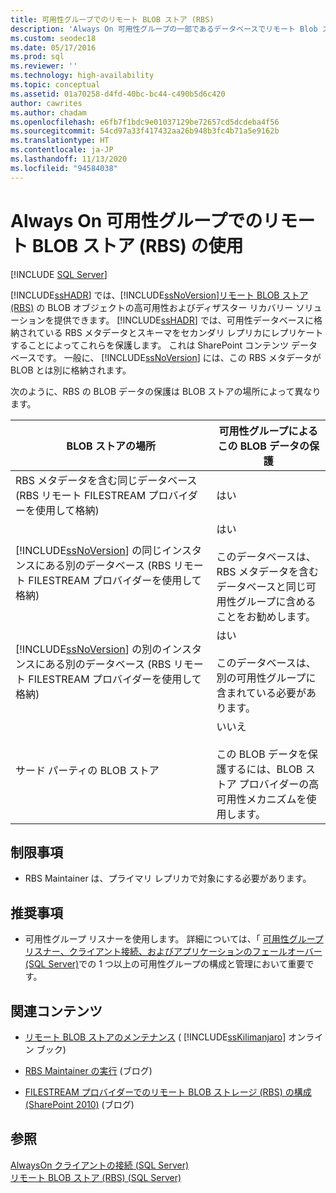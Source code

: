 ```yaml
---
title: 可用性グループでのリモート BLOB ストア (RBS)
description: 'Always On 可用性グループの一部であるデータベースでリモート Blob ストア (RBS) を使用する方法について説明します。 '
ms.custom: seodec18
ms.date: 05/17/2016
ms.prod: sql
ms.reviewer: ''
ms.technology: high-availability
ms.topic: conceptual
ms.assetid: 01a70258-d4fd-40bc-bc44-c490b5d6c420
author: cawrites
ms.author: chadam
ms.openlocfilehash: e6fb7f1bdc9e01037129be72657cd5dcdeba4f56
ms.sourcegitcommit: 54cd97a33f417432aa26b948b3fc4b71a5e9162b
ms.translationtype: HT
ms.contentlocale: ja-JP
ms.lasthandoff: 11/13/2020
ms.locfileid: "94584038"
---
```

# <a name="use-remote-blob-store-rbs-with-always-on-availability-groups"></a>Always On 可用性グループでのリモート BLOB ストア (RBS) の使用
[!INCLUDE [SQL Server](../../../includes/applies-to-version/sqlserver.md)]

  [!INCLUDE[ssHADR](../../../includes/sshadr-md.md)] では、[!INCLUDE[ssNoVersion](../../../includes/ssnoversion-md.md)][リモート BLOB ストア (RBS)](../../../relational-databases/blob/remote-blob-store-rbs-sql-server.md) の BLOB オブジェクトの高可用性およびディザスター リカバリー ソリューションを提供できます。 [!INCLUDE[ssHADR](../../../includes/sshadr-md.md)] では、可用性データベースに格納されている RBS メタデータとスキーマをセカンダリ レプリカにレプリケートすることによってこれらを保護します。 これは SharePoint コンテンツ データベースです。 一般に、 [!INCLUDE[ssNoVersion](../../../includes/ssnoversion-md.md)] には、この RBS メタデータが BLOB とは別に格納されます。  
  
 次のように、RBS の BLOB データの保護は BLOB ストアの場所によって異なります。  
  
|BLOB ストアの場所|可用性グループによるこの BLOB データの保護|  
|-------------------------|-----------------------------------------------------|  
|RBS メタデータを含む同じデータベース (RBS リモート FILESTREAM プロバイダーを使用して格納)|はい|  
|[!INCLUDE[ssNoVersion](../../../includes/ssnoversion-md.md)] の同じインスタンスにある別のデータベース (RBS リモート FILESTREAM プロバイダーを使用して格納)|はい<br /><br /> このデータベースは、RBS メタデータを含むデータベースと同じ可用性グループに含めることをお勧めします。|  
|[!INCLUDE[ssNoVersion](../../../includes/ssnoversion-md.md)] の別のインスタンスにある別のデータベース (RBS リモート FILESTREAM プロバイダーを使用して格納)|はい<br /><br /> このデータベースは、別の可用性グループに含まれている必要があります。|  
|サード パーティの BLOB ストア|いいえ<br /><br /> この BLOB データを保護するには、BLOB ストア プロバイダーの高可用性メカニズムを使用します。|  
  
##  <a name="limitations"></a><a name="Limitations"></a> 制限事項  
  
-   RBS Maintainer は、プライマリ レプリカで対象にする必要があります。  
  
##  <a name="recommendations"></a><a name="Recommendations"></a> 推奨事項  
  
-   可用性グループ リスナーを使用します。 詳細については、「 [可用性グループ リスナー、クライアント接続、およびアプリケーションのフェールオーバー &#40;SQL Server&#41;](../../../database-engine/availability-groups/windows/listeners-client-connectivity-application-failover.md)での 1 つ以上の可用性グループの構成と管理において重要です。  
  
##  <a name="related-content"></a><a name="RelatedContent"></a> 関連コンテンツ  
  
-   [リモート BLOB ストアのメンテナンス](https://msdn.microsoft.com/library/gg316773\(SQL.105\).aspx) ( [!INCLUDE[ssKilimanjaro](../../../includes/sskilimanjaro-md.md)] オンライン ブック)  
  
-   [RBS Maintainer の実行](/archive/blogs/sqlrbs/running-rbs-maintainer) (ブログ)  
  
-   [FILESTREAM プロバイダーでのリモート BLOB ストレージ (RBS) の構成 (SharePoint 2010)](/archive/blogs/mvpawardprogram/configure-remote-blob-storage-rbs-with-the-filestream-provider-sharepoint-2010) (ブログ)  
  
## <a name="see-also"></a>参照  
 [AlwaysOn クライアントの接続 &#40;SQL Server&#41;](../../../database-engine/availability-groups/windows/always-on-client-connectivity-sql-server.md)   
 [リモート BLOB ストア &#40;RBS&#41; &#40;SQL Server&#41;](../../../relational-databases/blob/remote-blob-store-rbs-sql-server.md)  
  
